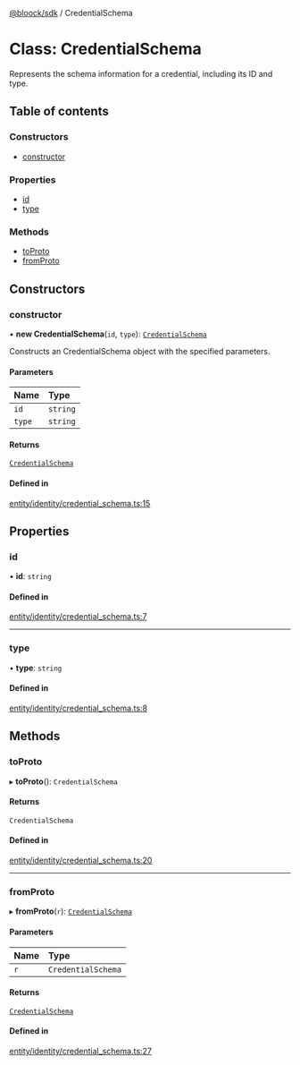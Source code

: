 [@bloock/sdk](../index.md) / CredentialSchema

# Class: CredentialSchema

Represents the schema information for a credential, including its ID and type.

## Table of contents

### Constructors

- [constructor](CredentialSchema.md#constructor)

### Properties

- [id](CredentialSchema.md#id)
- [type](CredentialSchema.md#type)

### Methods

- [toProto](CredentialSchema.md#toproto)
- [fromProto](CredentialSchema.md#fromproto)

## Constructors

### constructor

• **new CredentialSchema**(`id`, `type`): [`CredentialSchema`](CredentialSchema.md)

Constructs an CredentialSchema object with the specified parameters.

#### Parameters

| Name | Type |
| :------ | :------ |
| `id` | `string` |
| `type` | `string` |

#### Returns

[`CredentialSchema`](CredentialSchema.md)

#### Defined in

[entity/identity/credential_schema.ts:15](https://github.com/bloock/bloock-sdk/blob/dcd4dc7/languages/js/src/entity/identity/credential_schema.ts#L15)

## Properties

### id

• **id**: `string`

#### Defined in

[entity/identity/credential_schema.ts:7](https://github.com/bloock/bloock-sdk/blob/dcd4dc7/languages/js/src/entity/identity/credential_schema.ts#L7)

___

### type

• **type**: `string`

#### Defined in

[entity/identity/credential_schema.ts:8](https://github.com/bloock/bloock-sdk/blob/dcd4dc7/languages/js/src/entity/identity/credential_schema.ts#L8)

## Methods

### toProto

▸ **toProto**(): `CredentialSchema`

#### Returns

`CredentialSchema`

#### Defined in

[entity/identity/credential_schema.ts:20](https://github.com/bloock/bloock-sdk/blob/dcd4dc7/languages/js/src/entity/identity/credential_schema.ts#L20)

___

### fromProto

▸ **fromProto**(`r`): [`CredentialSchema`](CredentialSchema.md)

#### Parameters

| Name | Type |
| :------ | :------ |
| `r` | `CredentialSchema` |

#### Returns

[`CredentialSchema`](CredentialSchema.md)

#### Defined in

[entity/identity/credential_schema.ts:27](https://github.com/bloock/bloock-sdk/blob/dcd4dc7/languages/js/src/entity/identity/credential_schema.ts#L27)
